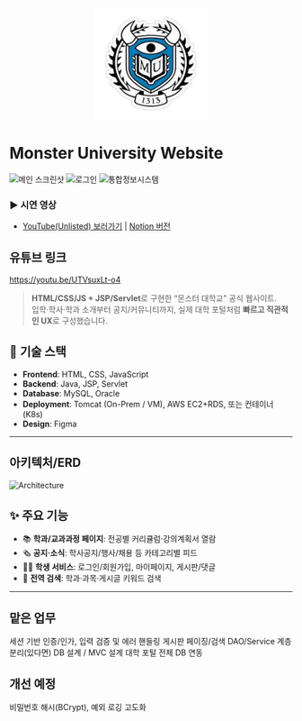 <p align="center">
  <img src="./images/github_readme_logo.jpg" alt="Monster University hero" width="200" />
</p>

# Monster University Website

![메인 스크린샷](<img width="1147" height="775" alt="image" src="https://github.com/user-attachments/assets/4495b887-d4e9-4f83-9ea1-827b23221e5d" />
)
![로그인](<img width="962" height="943" alt="image" src="https://github.com/user-attachments/assets/4cbdd60f-77e8-417e-8213-06b9f1cba353" />)
![통합정보시스템](<img width="1407" height="951" alt="image" src="https://github.com/user-attachments/assets/9370ae3f-f78b-4846-8a84-8c6f4d7e0afb" />)

### ▶ 시연 영상
- [YouTube(Unlisted) 보러가기](https://youtu.be/UTVsuxLt-o4) | [Notion 버전](https://www.notion.so/MonsterUniv-JSP-Servlet-26cba5b0d4908016a2badf706197922b#26cba5b0d49080819ca1e01c27f63992)

## 유튜브 링크
https://youtu.be/UTVsuxLt-o4

> **HTML/CSS/JS + JSP/Servlet**로 구현한 “몬스터 대학교” 공식 웹사이트.  
> 입학·학사·학과 소개부터 공지/커뮤니티까지, 실제 대학 포털처럼 **빠르고 직관적인 UX**로 구성했습니다.

## 🚀 기술 스택

- **Frontend**: HTML, CSS, JavaScript  
- **Backend**: Java, JSP, Servlet  
- **Database**: MySQL, Oracle  
- **Deployment**: Tomcat (On-Prem / VM), AWS EC2+RDS, 또는 컨테이너(K8s)  
- **Design**: Figma

---

## 아키텍처/ERD
![Architecture](<img width="1603" height="1362" alt="image" src="https://github.com/user-attachments/assets/894004c3-7aaf-4f08-99f5-38f09a96a8b1" />)



## ✨ 주요 기능

- 📚 **학과/교과과정 페이지**: 전공별 커리큘럼·강의계획서 열람  
- 🗞 **공지·소식**: 학사공지/행사/채용 등 카테고리별 피드  
- 🧑‍🎓 **학생 서비스**: 로그인/회원가입, 마이페이지, 게시판/댓글  
- 🔎 **전역 검색**: 학과·과목·게시글 키워드 검색  

---

## 맡은 업무

세션 기반 인증/인가, 입력 검증 및 에러 핸들링
게시판 페이징/검색
DAO/Service 계층 분리(있다면)
DB 설계 / MVC 설계
대학 포털 전체 DB 연동

## 개선 예정

비밀번호 해시(BCrypt), 예외 로깅 고도화
